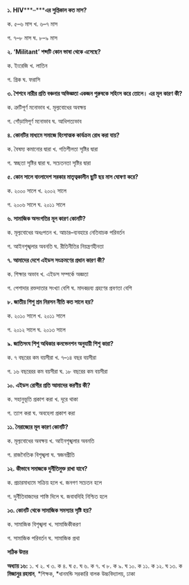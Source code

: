 **১. HIV*****–*****এর সুপ্তিকাল কত মাস?**

ক. ৫–৬ মাস খ. ৬–৭ মাস 

গ. ৭–৮ মাস ঘ. ৮–৯ মাস

**২. ‘Militant’ শব্দটি কোন ভাষা থেকে এসেছে?**

ক. ইংরেজি খ. লাতিন 

গ. গ্রিক ঘ. ফরাসি

**৩. শৈশবে নারীর প্রতি বঞ্চনার অভিজ্ঞতা একজন পুরুষকে সহিংস করে তোলে। এর মূল কারণ কী?**

ক. ত্রুটিপূর্ণ মনোভাব খ. মূল্যবোধের অবক্ষয় 

গ. গোঁড়ামিপূর্ণ মনোভাব ঘ. আধিপত্যভাব

**৪. কোনটির মাধ্যমে সমাজে হিংসাত্মক কার্যক্রম রোধ করা যায়?**

ক. বৈষম্য কমানোর দ্বারা খ. গতিশীলতা সৃষ্টির দ্বারা 

গ. স্বচ্ছতা সৃষ্টির দ্বারা ঘ. সচেতনতা সৃষ্টির দ্বারা

**৫. কোন সালে বাংলাদেশ সরকার মাতৃত্বকালীন ছুটি ছয় মাস ঘোষণা করে?**

ক. ২০০০ সালে খ. ২০০২ সালে

গ. ২০০৬ সালে ঘ. ২০১১ সালে

**৬. সামাজিক অসংগতির মূল কারণ কোনটি?**

ক. মূল্যবোধের অধঃপতন খ. আচার–ব্যবহারে নেতিবাচক পরিবর্তন

গ. আইনশৃঙ্খলার অবনতি ঘ. রীতিনীতির নিয়ন্ত্রণহীনতা 

**৭. আমাদের দেশে এইডস সংক্রমণের প্রধান কারণ কী?**

ক. শিক্ষার অভাব খ. এইডস সম্পর্কে অজ্ঞতা

গ. পেশাদার রক্তদাতার সংখ্যা বেশি ঘ. মাদকদ্রব্য গ্রহণের প্রবণতা বেশি

**৮. জাতীয় শিশু শ্রম নিরসন নীতি কত সালে হয়?**

ক. ২০১০ সালে খ. ২০১১ সালে

গ. ২০১২ সালে ঘ. ২০১৩ সালে

**৯. জাতিসংঘ শিশু অধিকার কনভেনশন অনুযায়ী শিশু কারা?**

ক. ৭ বছরের কম বয়সীরা খ. ৭–১৪ বছর বয়সীরা 

গ. ১৬ বছরেরর কম বয়সীরা ঘ. ১৮ বছরের কম বয়সীরা

**১০. এইডস রোগীর প্রতি আমাদের করণীয় কী?**

ক. সহানুভূতি প্রকাশ করা খ. দূরে থাকা 

গ. ত্যাগ করা ঘ. অবহেলা প্রকাশ করা

**১১. নৈরাজ্যের মূল কারণ কোনটি?**

ক. মূল্যবোধের অবক্ষয় খ. আইনশৃঙ্খলার অবনতি

গ. রাজনৈতিক বিশৃঙ্খলা ঘ. স্বজনপ্রীতি

**১২. কীভাবে সমাজকে দুর্নীতিমুক্ত রাখা যাবে?**

ক. প্রচারমাধ্যমে সক্রিয় হলে খ. জনগণ সচেতন হলে

গ. দুর্নীতিবাজদের শাস্তি দিলে ঘ. জবাবদিহি নিশ্চিত হলে

**১৩. কোনটি থেকে সামাজিক সমস্যার সৃষ্টি হয়?**

ক. সামাজিক বিশৃঙ্খলা খ. সামাজিকীকরণ 

গ. সামাজিক পরিবর্তন ঘ. সামাজিক প্রথা

**সঠিক উত্তর**

**অধ্যায় ১৬:** ১. খ ২. খ ৩. ক ৪. ঘ ৫. ঘ ৬. ক ৭. খ ৮. ক ৯. ঘ ১০. ক ১১. ক ১২. ঘ ১৩. ক  
**মিজানুর রহমান**, *শিক্ষক, *ধানমন্ডি সরকারি বালক উচ্চবিদ্যালয়, ঢাকা
